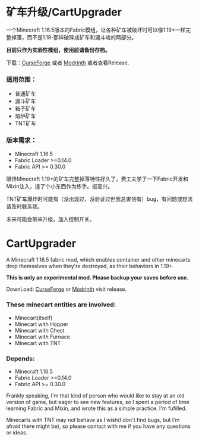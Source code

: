 # 矿车升级/CartUpgrader

一个Minecraft 1.16.5版本的Fabric模组，让各种矿车被破坏时可以像1.19+一样完整掉落，而不是1.18-那样破碎成矿车和漏斗啥的两部分。

**目前只作为实验性模组，使用前请备份存档。**

下载：[CurseForge](https://www.curseforge.com/minecraft/mc-mods/cartupgrader "CartUpgrader") 或者 [Modrinth](https://modrinth.com/mod/cartupgrader "CartUpgrader") 或者查看Release.

### 适用范围：

* 普通矿车
* 漏斗矿车
* 箱子矿车
* 熔炉矿车
* TNT矿车

### 版本需求：

* Minecraft 1.16.5
* Fabric Loader >=0.14.0
* Fabric API >= 0.30.0

眼馋Minecraft 1.19+的矿车完整掉落特性好久了，费工夫学了一下Fabric开发和Mixin注入，搓了个小东西作为练手。挺高兴。

TNT矿车爆炸时可能有（没出现过，没验证过但我总害怕有）bug，有问题或想法请及时联系我。

未来可能会带来升级，加入控制开关。

# CartUpgrader

 A Minecraft 1.16.5 fabric mod, which enables container and other minecarts drop themselves when they're destroyed, as their behaviors in 1.19+.

**This is only an experimental mod. Please backup your saves before use.**

DownLoad: [CurseForge](https://www.curseforge.com/minecraft/mc-mods/cartupgrader "CartUpgrader") or [Modrinth](https://modrinth.com/mod/cartupgrader "CartUpgrader") visit release.

### These minecart entities are involved:

* Minecart(itself)
* Minecart with Hopper
* Minecart with Chest
* Minecart with Furnace
* Minecart with TNT

### Depends:

* Minecraft 1.16.5
* Fabric Loader >=0.14.0
* Fabric API >= 0.30.0

Frankly speaking, I'm that kind of person who would like to stay at an old version of game, but eager to see new features, so I spent a period of time learning Fabric and Mixin, and wrote this as a simple practice. I'm fufilled.

Minecarts with TNT may not behave as I wish(I don't find bugs, but I'm afraid there might be), so please contact with me if you have any questions  or ideas.
